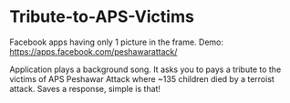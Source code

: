 # Tribute-to-APS-Victims
Facebook apps having only 1 picture in the frame.
Demo: https://apps.facebook.com/peshawarattack/

Application plays a background song. 
It asks you to pays a tribute to the victims of APS Peshawar Attack where ~135 children died by a terroist attack.
Saves a response, simple is that!

